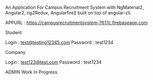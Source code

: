 An Application For Campus Recruitment System with NgMaterial2, Angular2, ng2Redux, Angularfire2 built on top of angular-cli.


APPURL : https://campusrecruitmentsystem-7617c.firebaseapp.com


Student 

Login : test@testing12345.com
Password : test1234


Company

Login : test123@test.com
Password : test1234


ADMIN 
Work In Progress